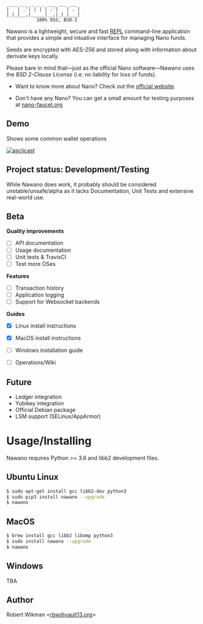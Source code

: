  ```                  
  ___ ___ _ _ _ ___ ___ ___ 
 |   | .'| | | | .'|   | . |
 |_|_|__,|_____|__,|_|_|___|
            100% OSS, BSD-2
```

Nawano is a lightweight, secure and fast [REPL](https://en.wikipedia.org/wiki/Read%E2%80%93eval%E2%80%93print_loop) command-line application that provides a simple and intuative interface for managing Nano funds.

Seeds are encrypted with AES-256 and stored along with information about derivate keys locally.

Please bare in mind that—just as the official Nano software—Nawano uses the *BSD 2-Clause License* (i.e. no liability for loss of funds).

- Want to know more about Nano? Check out the [official website](https://nano.org/en/about).

- Don't have any Nano? You can get a small amount for testing purposes at [nano-faucet.org](https://nano-faucet.org)


Demo
----

Shows some common wallet operations

[![asciicast](https://asciinema.org/a/HevbcFFyi2OT7KJ6kpLyVbqJo.png)](https://asciinema.org/a/HevbcFFyi2OT7KJ6kpLyVbqJo)


Project status: Development/Testing
--------------

While Nawano does work, it probably should be considered unstable/unsafe/alpha as it lacks Documentation, Unit Tests and extensive real-world use.


Beta
----

**Quality improvements**
- [ ] API documentation
- [ ] Usage documentation
- [ ] Unit tests & TravisCI
- [ ] Test more OSes

**Features**
- [ ] Transaction history
- [ ] Application logging
- [ ] Support for Websocket backends

**Guides**
- [X] Linux install instructions
- [X] MacOS install instructions
- [ ] Windows installation guide
- [ ] Operations/Wiki


Future
------
- Ledger integration
- Yubikey integration
- Official Debian package
- LSM support (SELinux/AppArmor)


Usage/Installing
=======

Nawano requires Python >= 3.6 and libb2 development files.

Ubuntu Linux
--------
```bash
$ sudo apt-get install gcc libb2-dev python3
$ sudo pip3 install nawano --upgrade
$ nawano
```

MacOS
-----
```bash
$ brew install gcc libb2 libomp python3
$ sudo install nawano --upgrade
$ nawano
```

Windows
-------
TBA


Author
------
Robert Wikman \<rbw@vault13.org\>
